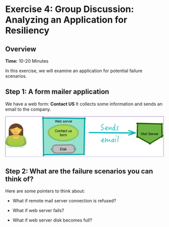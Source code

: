 # Exercise 4: Group Discussion: Analyzing an Application for Resiliency

## Overview
**Time:**  10-20 Minutes

In this exercise, we will examine an application for potential failure scenarios.

## Step 1: A form mailer application

We have a web form: **Contact US**
It collects some information and sends an email to the company.

![](../images/reliability-discussion-1.png)

## Step 2: What are the failure scenarios you can think of?

Here are some pointers to think about:
 * What if remote mail server connection is refused?

 * What if web server fails?
 * What if web server disk becomes full?


